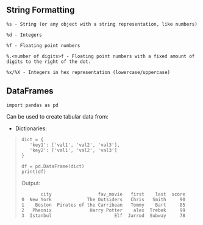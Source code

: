 ## String Formatting

```
%s - String (or any object with a string representation, like numbers)

%d - Integers

%f - Floating point numbers

%.<number of digits>f - Floating point numbers with a fixed amount of digits to the right of the dot.

%x/%X - Integers in hex representation (lowercase/uppercase)
```

## DataFrames

```
import pandas as pd
```
Can be used to create tabular data from:

- Dictionaries:
>```
>dict = {
>    'key1': ['val1', 'val2', 'val3'],
>    'key2': ['val1', 'val2', 'val3']
>}
>
>df = pd.DataFrame(dict)
>print(df)
>```
>Output:
>```
>        city                 fav_movie   first    last  score
>0  New York             The Outsiders   Chris   Smith     90
>1    Boston  Pirates of the Carribean   Tommy    Bart     85
>2   Pheonix              Harry Potter    alex  Trebek     99
>3  Istanbul                       Elf  Jarrod  Subway     78
>```